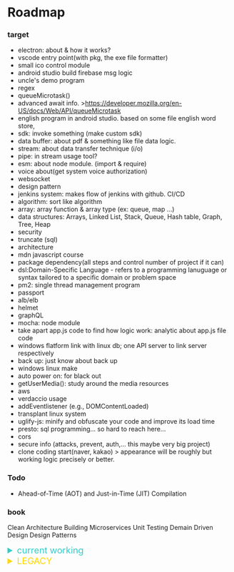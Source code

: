 # Roadmap

### target
- electron: about & how it works?
- vscode entry point(with pkg, the exe file formatter)
- small ico control module
- android studio build firebase msg logic
- uncle's demo program
- regex
- queueMicrotask()
- advanced await info. >https://developer.mozilla.org/en-US/docs/Web/API/queueMicrotask
- english program in android studio. based on some file english word store, 
- sdk: invoke something (make custom sdk)
- data buffer: about pdf & something like file data logic.
- stream: about data transfer technique (i/o)
- pipe: in stream usage tool?
- esm: about node module. (import & require)
- voice about(get system voice authorization)
- websocket
- design pattern
- jenkins system: makes flow of jenkins with github. CI/CD
- algorithm: sort like algorithm
- array: array function & array type (ex: queue, map ...)
- data structures: Arrays, Linked List, Stack, Queue, Hash table, Graph, Tree, Heap
- security
- truncate (sql)
- architecture
- mdn javascript course
- package dependency(all steps and control number of project if it can)
- dsl:Domain-Specific Language - refers to a programming lanuguage or syntax tailored to a specific domain or problem space
- pm2: single thread management program
- passport
- alb/elb
- helmet
- graphQL
- mocha: node module 
- take apart app.js code to find how logic work: analytic about app.js file code
- windows flatform link with linux db; one API server to link server respectively
- back up: just know about back up 
- windows linux make 
- auto power on: for black out
- getUserMedia(): study around the media resources
- aws
- verdaccio usage
- addEventlistener (e.g., DOMContentLoaded)
- transplant linux system
- uglify-js: minify and obfuscate your code and improve its load time
- presto: sql programming... so hard to reach here...
- cors
- secure info (attacks, prevent, auth,... this maybe very big project)
- clone coding start(naver, kakao) > appearance will be roughly but working logic precisely or better.

### Todo

- Ahead-of-Time (AOT) and Just-in-Time (JIT) Compilation

### book

Clean Architecture
Building Microservices
Unit Testing
Demain Driven Design
Design Patterns

<details><summary style="color: rgb(51, 204, 201); font-size:1.25rem">current working</summary>

<details><summary>uncles's demo program</summary>

- link with Django and c program

</details>

</details>


<details><summary style="color:gold; font-size:1.25rem;">LEGACY</summary>

- async/await
- req&res: usage in framework. 
- fs module

<details><summary></summary>

</details>

</details>